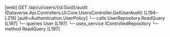 [web] GET /api/ui/users/{id:Guid}/audit  (Dataverse.Api.Controllers.UI.Core.UsersController.GetUserAudit)  [L194–L219] [auth=Authentication.UserPolicy]
  └─ calls UserRepository.ReadQuery [L197]
  └─ queries User [L197]
  └─ uses_service IControlledRepository<User>
    └─ method ReadQuery [L197]

